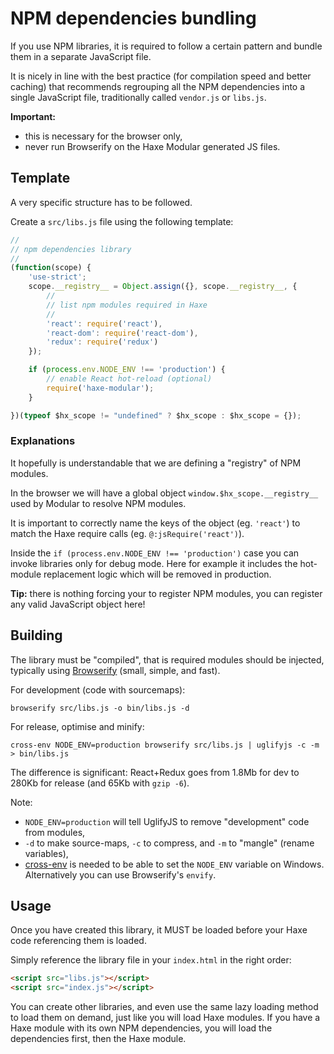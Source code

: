 # NPM dependencies bundling

If you use NPM libraries, it is required to follow a certain pattern and bundle them in
a separate JavaScript file.

It is nicely in line with the best practice (for compilation speed and better caching)
that recommends regrouping all the NPM dependencies into a single JavaScript file,
traditionally called `vendor.js` or `libs.js`.

**Important:**
- this is necessary for the browser only,
- never run Browserify on the Haxe Modular generated JS files.

## Template

A very specific structure has to be followed.

Create a `src/libs.js` file using the following template:

```javascript
//
// npm dependencies library
//
(function(scope) {
	'use-strict';
	scope.__registry__ = Object.assign({}, scope.__registry__, {
		//
		// list npm modules required in Haxe
		//
		'react': require('react'),
		'react-dom': require('react-dom'),
		'redux': require('redux')
	});

	if (process.env.NODE_ENV !== 'production') {
		// enable React hot-reload (optional)
		require('haxe-modular');
	}

})(typeof $hx_scope != "undefined" ? $hx_scope : $hx_scope = {});
```

### Explanations

It hopefully is understandable that we are defining a "registry" of NPM modules.

In the browser we will have a global object `window.$hx_scope.__registry__` used by
Modular to resolve NPM modules.

It is important to correctly name the keys of the object (eg. `'react'`) to match the
Haxe require calls (eg. `@:jsRequire('react')`).

Inside the `if (process.env.NODE_ENV !== 'production')` case you can invoke libraries
only for debug mode. Here for example it includes the hot-module replacement logic which
will be removed in production.

**Tip:** there is nothing forcing your to register NPM modules, you can register any
valid JavaScript object here!

## Building

The library must be "compiled", that is required modules should be injected,
typically using [Browserify](http://browserify.org/) (small, simple, and fast).

For development (code with sourcemaps):

	browserify src/libs.js -o bin/libs.js -d

For release, optimise and minify:

	cross-env NODE_ENV=production browserify src/libs.js | uglifyjs -c -m > bin/libs.js

The difference is significant: React+Redux goes from 1.8Mb for dev to 280Kb for release
(and 65Kb with `gzip -6`).

Note:
- `NODE_ENV=production` will tell UglifyJS to remove "development" code from modules,
- `-d` to make source-maps, `-c` to compress, and `-m` to "mangle" (rename variables),
- [cross-env](https://www.npmjs.com/package/cross-env) is needed to be able to set the
  `NODE_ENV` variable on Windows. Alternatively you can use Browserify's `envify`.

## Usage

Once you have created this library, it MUST be loaded before your Haxe code referencing
them is loaded.

Simply reference the library file in your `index.html` in the right order:

```html
<script src="libs.js"></script>
<script src="index.js"></script>
```

You can create other libraries, and even use the same lazy loading method to load them
on demand, just like you will load Haxe modules. If you have a Haxe module with its
own NPM dependencies, you will load the dependencies first, then the Haxe module.
